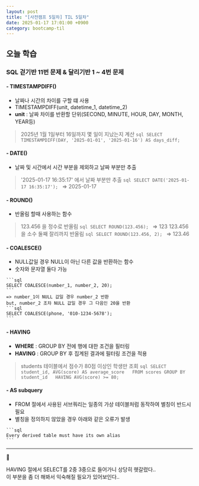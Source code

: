 ```yaml
---
layout: post
title: "[사전캠프 5일차] TIL 5일차"
date: 2025-01-17 17:01:00 +0900
category: bootcamp-til
---
```


## 오늘 학습
### SQL 걷기반 11번 문제 & 달리기반 1 ~ 4번 문제

#### - TIMESTAMPDIFF()
- 날짜나 시간의 차이를 구할 떄 사용
- TIMESTAMPDIFF(unit, datetime_1, datetime_2)
- **unit** : 날짜 차이를 반환할 단위(SECOND, MINUTE, HOUR, DAY, MONTH, YEAR등)
> 2025년 1월 1일부터 16일까지 몇 일이 지났는지 계산
    ```sql
    SELECT TIMESTAMPDIFF(DAY, '2025-01-01', '2025-01-16') AS days_diff;
    ```

#### - DATE()
- 날짜 및 시간에서 시간 부분을 제외하고 날짜 부분만 추출
> '2025-01-17 16:35:17' 에서 날짜 부분만 추출
    ```sql
    SELECT DATE('2025-01-17 16:35:17');
    ```
    => 2025-01-17

#### - ROUND()
- 반올림 할때 사용하는 함수
> 123.456 을 정수로 반올림
    ```sql
    SELECT ROUND(123.456);
    ```
    => 123
> 123.456 을 소수 둘째 잘리까지 반올림
    ```sql
    SELECT ROUND(123.456, 2);
    ```
    => 123.46

#### - COALESCE()
- NULL값일 경우 NULL이 아닌 다른 값을 반환하는 함수
- 숫자와 문자열 둘다 가능
> 
    ```sql
    SELECT COALESCE(number_1, number_2, 20);
    ```
    => number_1이 NULL 값일 경우 number_2 반환  
    but, number_2 조차 NULL 값일 경우 그 다음인 20을 반환
    ```sql
    SELECT COALESCE(phone, '010-1234-5678');
    ```

#### - HAVING
- **WHERE** : GROUP BY 전에 행에 대한 조건을 필터링
- **HAVING** : GROUP BY 후 집계된 결과에 필터링 조건을 적용
> students 테이블에서 점수가 80점 이상인 학생만 조회
    ```sql
    SELECT student_id, AVG(score) AS average_score  
    FROM scores GROUP BY student_id  
    HAVING AVG(score) >= 80;
    ```

#### - AS subquery
- FROM 절에서 사용된 서브쿼리는 일종의 가상 테이블처럼 동작하여 별칭이 반드시 필요
- 별칭을 정의하지 않았을 경우 아래와 같은 오류가 발생
>
    ```sql
    Every derived table must have its own alias
    ```

---

💬  

HAVING 절에서 SELECT를 2중 3중으로 들어가니 상당히 헷갈렸다..  
이 부분을 좀 더 해봐서 익숙해질 필요가 있어보인다..
